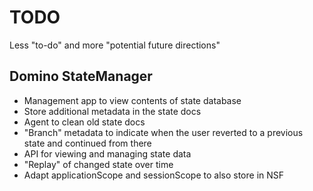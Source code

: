 TODO
====

Less "to-do" and more "potential future directions"

Domino StateManager
-------------------

* Management app to view contents of state database
* Store additional metadata in the state docs
* Agent to clean old state docs
* "Branch" metadata to indicate when the user reverted to a previous state and continued from there
* API for viewing and managing state data
* "Replay" of changed state over time
* Adapt applicationScope and sessionScope to also store in NSF